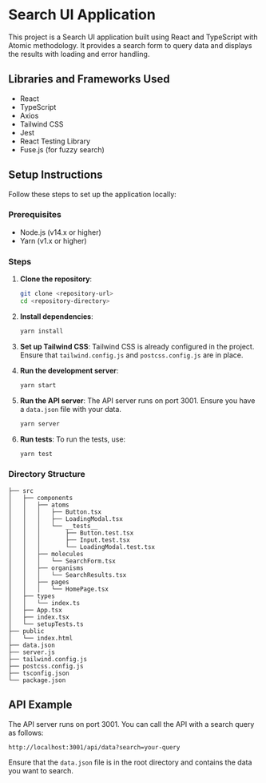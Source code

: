 
# Search UI Application

This project is a Search UI application built using React and TypeScript with Atomic methodology. It provides a search form to query data and displays the results with loading and error handling.

## Libraries and Frameworks Used

- React
- TypeScript
- Axios
- Tailwind CSS
- Jest
- React Testing Library
- Fuse.js (for fuzzy search)

## Setup Instructions

Follow these steps to set up the application locally:

### Prerequisites

- Node.js (v14.x or higher)
- Yarn (v1.x or higher)

### Steps

1. **Clone the repository**:
   ```sh
   git clone <repository-url>
   cd <repository-directory>
   ```

2. **Install dependencies**:
   ```sh
   yarn install
   ```

3. **Set up Tailwind CSS**:
   Tailwind CSS is already configured in the project. Ensure that `tailwind.config.js` and `postcss.config.js` are in place.

4. **Run the development server**:
   ```sh
   yarn start
   ```

5. **Run the API server**:
   The API server runs on port 3001. Ensure you have a `data.json` file with your data.
   ```sh
   yarn server
   ```

6. **Run tests**:
   To run the tests, use:
   ```sh
   yarn test
   ```

### Directory Structure

```
├── src
│   ├── components
│   │   ├── atoms
│   │   │   ├── Button.tsx
│   │   │   ├── LoadingModal.tsx
│   │   │   └── __tests__
│   │   │       ├── Button.test.tsx
│   │   │       ├── Input.test.tsx
│   │   │       └── LoadingModal.test.tsx
│   │   ├── molecules
│   │   │   └── SearchForm.tsx
│   │   ├── organisms
│   │   │   └── SearchResults.tsx
│   │   ├── pages
│   │   │   └── HomePage.tsx
│   ├── types
│   │   └── index.ts
│   ├── App.tsx
│   ├── index.tsx
│   └── setupTests.ts
├── public
│   └── index.html
├── data.json
├── server.js
├── tailwind.config.js
├── postcss.config.js
├── tsconfig.json
└── package.json
```

## API Example

The API server runs on port 3001. You can call the API with a search query as follows:
```
http://localhost:3001/api/data?search=your-query
```

Ensure that the `data.json` file is in the root directory and contains the data you want to search.
